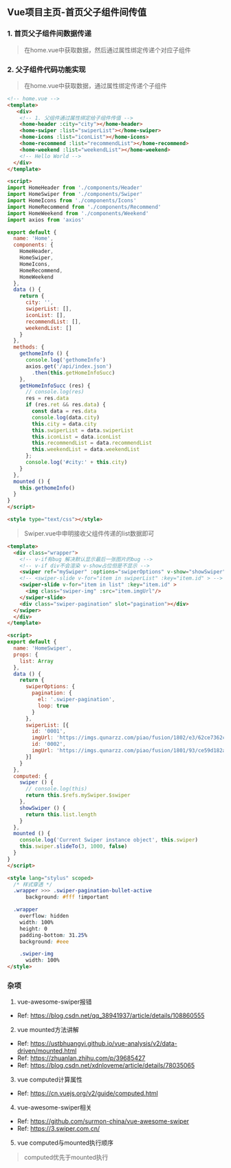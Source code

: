 ## Vue项目主页-首页父子组件间传值

### 1. 首页父子组件间数据传递
> 在home.vue中获取数据，然后通过属性绑定传递个对应子组件

### 2. 父子组件代码功能实现
> 在home.vue中获取数据，通过属性绑定传递个子组件
```html
<!-- home.vue -->
<template>
   <div>
    <!-- 1. 父组件通过属性绑定给子组件传值 -->
    <home-header :city="city"></home-header>
    <home-swiper :list="swiperList"></home-swiper>
    <home-icons :list="iconList"></home-icons>
    <home-recommend :list="recommendList"></home-recommend>
    <home-weekend :list="weekendList"></home-weekend>
    <!-- Hello World -->
  </div>
</template>

<script>
import HomeHeader from './components/Header'
import HomeSwiper from './components/Swiper'
import HomeIcons from './components/Icons'
import HomeRecommend from './components/Recommend'
import HomeWeekend from './components/Weekend'
import axios from 'axios'

export default {
  name: 'Home',
  components: {
    HomeHeader,
    HomeSwiper,
    HomeIcons,
    HomeRecommend,
    HomeWeekend
  },
  data () {
    return {
      city: '',
      swiperList: [],
      iconList: [],
      recommendList: [],
      weekendList: []
    }
  },
  methods: {
    gethomeInfo () {
      console.log('gethomeInfo')
      axios.get('/api/index.json')
        .then(this.getHomeInfoSucc)
    },
    getHomeInfoSucc (res) {
      // console.log(res)
      res = res.data
      if (res.ret && res.data) {
        const data = res.data
        console.log(data.city)
        this.city = data.city
        this.swiperList = data.swiperList
        this.iconList = data.iconList
        this.recommendList = data.recommendList
        this.weekendList = data.weekendList
      };
      console.log('#city:' + this.city)
    }
  },
  mounted () {
    this.gethomeInfo()
  }
}
</script>

<style type="text/css"></style>

```

> Swiper.vue中申明接收父组件传递的list数据即可
```html
<template>
  <div class="wrapper">
    <!-- v-if有bug 解决默认显示最后一张图片的bug -->
    <!-- v-if div不会渲染 v-show占位但是不显示 -->
    <swiper ref="mySwiper" :options="swiperOptions" v-show="showSwiper">
    <!-- <swiper-slide v-for="item in swiperList" :key="item.id" > -->
    <swiper-slide v-for="item in list" :key="item.id" >
      <img class="swiper-img" :src="item.imgUrl"/>
    </swiper-slide>
    <div class="swiper-pagination" slot="pagination"></div>
  </swiper>
  </div>
</template>

<script>
export default {
  name: 'HomeSwiper',
  props: {
    list: Array
  },
  data () {
    return {
      swiperOptions: {
        pagination: {
          el: '.swiper-pagination',
          loop: true
        }
      },
      swiperList: [{
        id: '0001',
        imgUrl: 'https://imgs.qunarzz.com/piao/fusion/1802/e3/62ce7362ca051d02.jpg_640x200_6db551b7.jpg'}, {
        id: '0002',
        imgUrl: 'https://imgs.qunarzz.com/piao/fusion/1801/93/ce59d182aca07102.jpg_640x200_ba03d44c.jpg'
      }]
    }
  },
  computed: {
    swiper () {
      // console.log(this)
      return this.$refs.mySwiper.$swiper
    },
    showSwiper () {
      return this.list.length
    }
  },
  mounted () {
    console.log('Current Swiper instance object', this.swiper)
    this.swiper.slideTo(3, 1000, false)
  }
}
</script>

<style lang="stylus" scoped>
  /* 样式穿透 */
  .wrapper >>> .swiper-pagination-bullet-active
      background: #fff !important

  .wrapper
    overflow: hidden
    width: 100%
    height: 0
    padding-bottom: 31.25%
    background: #eee

    .swiper-img
      width: 100%
</style>

```

### 杂项
1. vue-awesome-swiper报错
- Ref: https://blog.csdn.net/qq_38941937/article/details/108860555

2. vue mounted方法讲解
- Ref: https://ustbhuangyi.github.io/vue-analysis/v2/data-driven/mounted.html
- Ref: https://zhuanlan.zhihu.com/p/39685427
- Ref: https://blog.csdn.net/xdnloveme/article/details/78035065

3. vue computed计算属性
- Ref: https://cn.vuejs.org/v2/guide/computed.html

4. vue-awesome-swiper相关
- Ref: https://github.com/surmon-china/vue-awesome-swiper
- Ref: https://3.swiper.com.cn/

5. vue computed与mounted执行顺序
> computed优先于mounted执行

